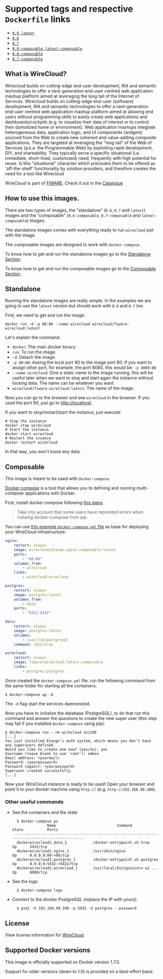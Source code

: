 # Supported tags and respective `Dockerfile` links #

- [`0.9`, `latest`](https://github.com/Wirecloud/docker-wirecloud/blob/master/0.9/Dockerfile)
- [`0.8`](https://github.com/Wirecloud/docker-wirecloud/blob/master/0.8/Dockerfile)
- [`0.7`](https://github.com/Wirecloud/docker-wirecloud/blob/master/0.7/Dockerfile)
- [`0.9-composable`, `latest-composable`](https://github.com/Wirecloud/docker-wirecloud/blob/master/0.9-composable/Dockerfile)
- [`0.8-composable`](https://github.com/Wirecloud/docker-wirecloud/blob/master/0.8-composable/Dockerfile)
- [`0.7-composable`](https://github.com/Wirecloud/docker-wirecloud/blob/master/0.7-composable/Dockerfile)


## What is WireCloud?

Wirecloud builds on cutting-edge end-user development, RIA and semantic technologies to offer a next-generation end-user centred web application mashup platform aimed at leveraging the long tail of the Internet of Services. Wirecloud builds on cutting-edge end-user (software) development, RIA and semantic technologies to offer a next-generation end-user centred web application mashup platform aimed at allowing end users without programming skills to easily create web applications and dashboards/cockpits (e.g. to visualize their data of interest or to control their domotized home or environment). Web application mashups integrate heterogeneous data, application logic, and UI components (widgets) sourced from the Web to create new coherent and value-adding composite applications. They are targeted at leveraging the "long tail" of the Web of Services (a.k.a. the Programmable Web) by exploiting rapid development, DIY, and shareability. They typically serve a specific situational (i.e. immediate, short-lived, customized) need, frequently with high potential for reuse. Is this "situational" character which precludes them to be offered as 'off-the-shelf' functionality by solution providers, and therefore creates the need for a tool like Wirecloud

WireCloud is part of [FIWARE](https://www.fiware.org/). Check it out in the [Catalogue](https://catalogue.fiware.org/enablers/application-mashup-wirecloud)

## How to use this images.

There are two types of images, the "standalone" (`0.6`, `0.7` and `latest`) images and the "composable" (`0.6-composable`, `0.7-composable` and `latest-composable`) images.

The standalone images comes with everything ready to run `wirecloud` just with the image.

The composable images are designed to work with `docker-compose`.

To know how to get and run the standalone images go to the [Standalone Section](#Standalone).

To know how to get and run the composable images go to the [Composable Section](#Composable).

## Standalone

Running the standalone images are really simple. In the examples we are going to use the `latest` version but should work with `0.6` and `0.7` too.

First, we need to get and run the image:

```
docker run -d -p 80:80 --name wirecloud wirecloud/fiware-wirecloud:latest
```

Let's explain the command:
- `docker`: The main docker binary.
- `run`: To run the image.
- `-d`: Detach the image.
- `-p 80:80`: Assing the local port 80 to the image port 80. If you want to assign other port, for example, the port 8080, this would be: `-p 8080:80`
- `--name wirecloud`: Give a static name to the image running, this will be useful later when we want to stop and start again the instance without loosing data. The name can be whatever you want.
- `wirecloud/fiware-wirecloud:latest`: The name of the image.

Now you can go to the browser and see `wirecloud` in the browser. If you used the port 80, just go to [http://localhost](http://localhost).

If you want to stop/restart/start the instance, just execute:

```
# Stop the instance
docker stop wirecloud
# Start the instance
docker start wirecloud
# Restart the insance
docker restart wirecloud
```

In that way, you won't loose any data.

## Composable

This image is meant to be used with `docker-compose`.

[Docker compose](https://docs.docker.com/compose/) is a tool that allows you to defining and running multi-container applications with Docker.

First, install docker compose following [this steps](https://docs.docker.com/compose/install/)

> Take into account that some users have reporeted errors when instaing docker-compose from pip.

You can use [this example `docker-compose.yml` file](https://github.com/Wirecloud/docker-wirecloud/blob/master/hub-docs/docker-compose.yml) as base for deploying your WireCloud infrastructure:

```yaml
nginx:
    restart: always
    image: wirecloud/django-nginx-composable:latest
    ports:
        - "80:80"
    volumes_from:
        - wirecloud
    links:
        - wirecloud:wirecloud

postgres:
    restart: always
    image: postgres:latest
    volumes_from:
        - data
    ports:
        - "5432:5432"

data:
    restart: always
    image: postgres:latest
    volumes:
        - /var/lib/postgresql
    command: /bin/true

wirecloud:
    restart: always
    image: fiware/wirecloud:latest-composable
    links:
        - postgres:postgres
```

Once created the `docker-compose.yml` file, run the following command from the
same folder for starting all the containers:

```
$ docker-compose up -d
```

The `-d` flag start the services daemonized.

Now you have to initialize the database (PostgreSQL), to do that run this command and answer the questions to create the new super user (this step may fail if you installed `docker-compose` using pip):

```
$ docker-compose run --rm wirecloud initdb
[...]
You just installed Django's auth system, which means you don't have any superusers defined.
Would you like to create one now? (yes/no): yes
Username (leave blank to use 'root'): admin
Email address: <yourmail>
Password: <yourpassword>
Password (again): <yourpassword>
Superuser created successfully.
[...]
```

Now your WireCloud instance is ready to be used! Open your browser and point it to your docker machine using `http://` (e.g. `http://192.168.99.100`).

### Other useful commands

- See the containers and the state

        $ docker-compose ps
                      Name                            Command               State           Ports
        --------------------------------------------------------------------------------------------------
        dockerwirecloud1_data_1            /docker-entrypoint.sh true       Up      5432/tcp
        dockerwirecloud1_nginx_1           /usr/sbin/nginx                  Up      0.0.0.0:80->80/tcp
        dockerwirecloud1_postgres_1        /docker-entrypoint.sh postgres   Up      0.0.0.0:5432->5432/tcp
        dockerwirecloud1_wirecloud_1       /usr/local/bin/gunicorn wi ...   Up      8000/tcp

- See the logs:

        $ docker-compose logs


- Connect to the docker PostgreSQL (replace the IP with yours):

        $ psql -h 192.168.99.100 -p 5432 -U postgres --password


## License

View license information for [WireCloud](https://github.com/Wirecloud/wirecloud/blob/develop/LICENSE.txt).

## Supported Docker versions

This image is officially supported on Docker version 1.7.0.

Support for older versions (down to 1.0) is provided on a best-effort basis.
